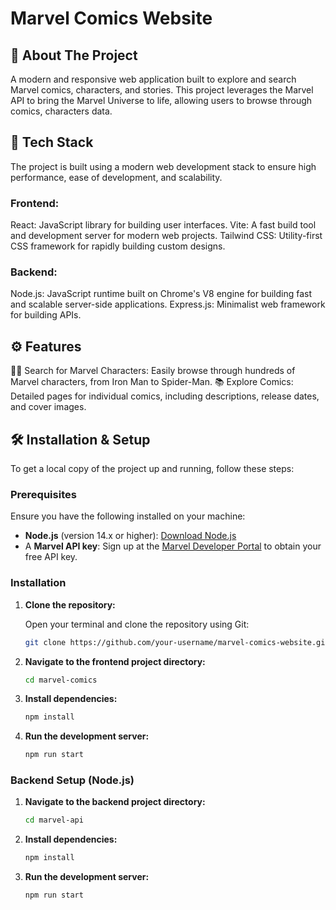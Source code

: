 # Marvel Comics Website

## 🚀 About The Project

A modern and responsive web application built to explore and search Marvel comics, characters, and stories. This project leverages the Marvel API to bring the Marvel Universe to life, allowing users to browse through comics, characters data.

## 🚀 Tech Stack
The project is built using a modern web development stack to ensure high performance, ease of development, and scalability.

### Frontend:

React: JavaScript library for building user interfaces.
Vite: A fast build tool and development server for modern web projects.
Tailwind CSS: Utility-first CSS framework for rapidly building custom designs.

### Backend:

Node.js: JavaScript runtime built on Chrome's V8 engine for building fast and scalable server-side applications.
Express.js: Minimalist web framework for building APIs.

## ⚙️ Features

🦸‍♂️ Search for Marvel Characters: Easily browse through hundreds of Marvel characters, from Iron Man to Spider-Man.
📚 Explore Comics: Detailed pages for individual comics, including descriptions, release dates, and cover images.

## 🛠️ Installation & Setup

To get a local copy of the project up and running, follow these steps:

### Prerequisites

Ensure you have the following installed on your machine:

- **Node.js** (version 14.x or higher): [Download Node.js](https://nodejs.org/)
- A **Marvel API key**: Sign up at the [Marvel Developer Portal](https://developer.marvel.com/) to obtain your free API key.

### Installation

1. **Clone the repository:**

   Open your terminal and clone the repository using Git:

   ```bash
   git clone https://github.com/your-username/marvel-comics-website.git

2. **Navigate to the frontend project directory:**

   ```bash
   cd marvel-comics

3. **Install dependencies:**

   ```bash
   npm install
   
4. **Run the development server:**

   ```bash
   npm run start

### Backend Setup (Node.js)

1. **Navigate to the backend project directory:**

   ```bash
   cd marvel-api

3. **Install dependencies:**

   ```bash
   npm install
   
4. **Run the development server:**

   ```bash
   npm run start
   

